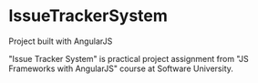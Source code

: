 # IssueTrackerSystem
Project built with AngularJS

"Issue Tracker System" is practical project assignment from "JS Frameworks with AngularJS" course at Software University.